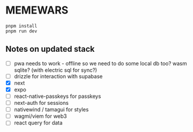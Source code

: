 # MEMEWARS

```
pnpm install
pnpm run dev
```

## Notes on updated stack

- [ ] pwa needs to work  -  offline so we need to do some local db too? wasm sqlite? (with electric sql for sync?)
- [ ] drizzle for interaction with supabase
- [x] next
- [x] expo
- [ ] react-native-passkeys for passkeys
- [ ] next-auth for sessions
- [ ] nativewind / tamagui for styles
- [ ] wagmi/viem for web3
- [ ] react query for data
